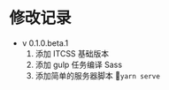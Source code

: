 # 修改记录

- v 0.1.0.beta.1
  1. 添加 ITCSS 基础版本
  1. 添加 gulp 任务编译 Sass
  1. 添加简单的服务器脚本 ```yarn serve```